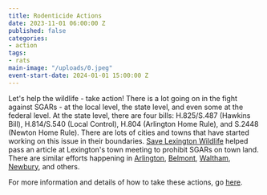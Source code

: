 ```yaml
---
title: Rodenticide Actions
date: 2023-11-01 06:00:00 Z
published: false
categories:
- action
tags:
- rats
main-image: "/uploads/0.jpeg"
event-start-date: 2024-01-01 15:00:00 Z
---
```


Let's help the wildlife - take action! There is a lot going on in the fight against SGARs - at the local level, the state level, and even some at the federal level. At the state level, there are four bills: H.825/S.487 (Hawkins Bill), H.814/S.540 (Local Control), H.804 (Arlington Home Rule), and S.2448 (Newton Home Rule). There are lots of cities and towns that have started working on this issue in their boundaries. [Save Lexington Wildlife](https://savelexingtonwildlife.org/) helped pass an article at Lexington's town meeting to prohibit SGARs on town land. There are similar efforts happening in [Arlington](https://savearlingtonwildlife.org/), [Belmont](https://www.sustainablebelmont.net/save-belmont-raptors/), [Waltham](https://walthamlandtrust.org/save-waltham-wildlife/), [Newbury](https://www.facebook.com/groups/270129722714537/), and others. 

For more information and details of how to take these actions, go [here](https://docs.google.com/document/d/11BHCjs9Luw-z9G4UPbc9yumLaSpDTdhZZVQPZzl2FIk/edit). 

